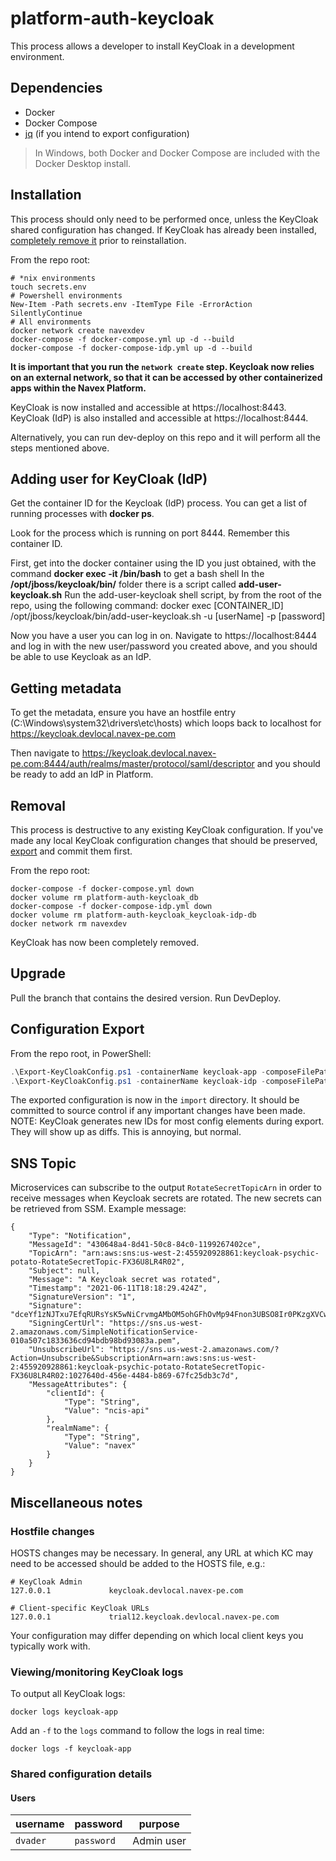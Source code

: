 # platform-auth-keycloak

This process allows a developer to install KeyCloak in a development environment.

## Dependencies

* Docker
* Docker Compose
* [jq](https://stedolan.github.io/jq/) (if you intend to export configuration)

> In Windows, both Docker and Docker Compose are included with the Docker Desktop install.

## Installation

This process should only need to be performed once, unless the KeyCloak shared configuration has changed. If KeyCloak has already been installed, [completely remove it](#removal) prior to reinstallation.

From the repo root:

```shell
# *nix environments
touch secrets.env
# Powershell environments
New-Item -Path secrets.env -ItemType File -ErrorAction SilentlyContinue
# All environments
docker network create navexdev
docker-compose -f docker-compose.yml up -d --build
docker-compose -f docker-compose-idp.yml up -d --build
```

**It is important that you run the `network create` step. Keycloak now relies on an external network, so that it can be accessed by other containerized apps within the Navex Platform.**

KeyCloak is now installed and accessible at https://localhost:8443.
KeyCloak (IdP) is also installed and accessible at https://localhost:8444.

Alternatively, you can run dev-deploy on this repo and it will perform all the steps mentioned above.

## Adding user for KeyCloak (IdP)

Get the container ID for the Keycloak (IdP) process.
You can get a list of running processes with **docker ps**.

Look for the process which is running on port 8444. Remember this container ID.

First, get into the docker container using the ID you just obtained, with the command **docker exec -it <container name> /bin/bash** to get a bash shell
In the **/opt/jboss/keycloak/bin/** folder there is a script called **add-user-keycloak.sh**
Run the add-user-keycloak shell script, by from the root of the repo, using the following command: docker exec [CONTAINER_ID] /opt/jboss/keycloak/bin/add-user-keycloak.sh -u [userName] -p [password]

Now you have a user you can log in on.
Navigate to https://localhost:8444 and log in with the new user/password you created above, and you should be able to use Keycloak as an IdP.

## Getting metadata
To get the metadata, ensure you have an hostfile entry (C:\Windows\system32\drivers\etc\hosts) which loops back to localhost for 
https://keycloak.devlocal.navex-pe.com

Then navigate to 
https://keycloak.devlocal.navex-pe.com:8444/auth/realms/master/protocol/saml/descriptor
and you should be ready to add an IdP in Platform.

## Removal

This process is destructive to any existing KeyCloak configuration. If you've made any local KeyCloak configuration changes that should be preserved, [export](#export-configuration) and commit them first.

From the repo root:

```shell
docker-compose -f docker-compose.yml down
docker volume rm platform-auth-keycloak_db
docker-compose -f docker-compose-idp.yml down
docker volume rm platform-auth-keycloak_keycloak-idp-db	
docker network rm navexdev
```

KeyCloak has now been completely removed.

## Upgrade

Pull the branch that contains the desired version. Run DevDeploy.

## Configuration Export

From the repo root, in PowerShell:

```powershell
.\Export-KeyCloakConfig.ps1 -containerName keycloak-app -composeFilePath .\docker-compose.yml
.\Export-KeyCloakConfig.ps1 -containerName keycloak-idp -composeFilePath .\docker-compose-idp.yml
```

The exported configuration is now in the `import` directory. It should be committed to source control if any important changes have been made. NOTE: KeyCloak generates new IDs for most config elements during export. They will show up as diffs. This is annoying, but normal.

## SNS Topic

Microservices can subscribe to the output ```RotateSecretTopicArn``` in order to receive messages when Keycloak secrets are rotated. The new secrets can be retrieved from SSM. Example message:
```
{
    "Type": "Notification",
    "MessageId": "430648a4-8d41-50c8-84c0-1199267402ce",
    "TopicArn": "arn:aws:sns:us-west-2:455920928861:keycloak-psychic-potato-RotateSecretTopic-FX36U8LR4R02",
    "Subject": null,
    "Message": "A Keycloak secret was rotated",
    "Timestamp": "2021-06-11T18:18:29.424Z",
    "SignatureVersion": "1",
    "Signature": "dceYf1zNJTxu7EfqRURsYsK5wNiCrvmgAMbOM5ohGFhOvMp94Fnon3UBSO8Ir0PKzgXVCwerHUh/v61pAVdLuEbdhrUnaAcoHsZr2L/kVzkrLdwwZw7aNTHmRedlp+Uz3MaZy7Dimkcdp/oyNTliQe0BNZrHWcVxiacujYErOOGFDMEaMb8wzQcSSd38w74XCaircN1dW4M3SdD5RaN56bkULgAHp35l7OXwoPdDN/aRYevkDFUOKIuvCdT46WHRkOBiHX/Kgd8b7RSyMF59V0qFPZe5qZPlU8zwmlDaOHBQpePn91nsC/n8O8GXbTJHJDgra7H+DFPSVr2JG0YP9g==",
    "SigningCertUrl": "https://sns.us-west-2.amazonaws.com/SimpleNotificationService-010a507c1833636cd94bdb98bd93083a.pem",
    "UnsubscribeUrl": "https://sns.us-west-2.amazonaws.com/?Action=Unsubscribe&SubscriptionArn=arn:aws:sns:us-west-2:455920928861:keycloak-psychic-potato-RotateSecretTopic-FX36U8LR4R02:1027640d-456e-4484-b869-67fc25db3c7d",
    "MessageAttributes": {
        "clientId": {
            "Type": "String",
            "Value": "ncis-api"
        },
        "realmName": {
            "Type": "String",
            "Value": "navex"
        }
    }
}
```

## Miscellaneous notes

### Hostfile changes

HOSTS changes may be necessary. In general, any URL at which KC may need to be accessed should be added to the HOSTS file, e.g.:

```text
# KeyCloak Admin
127.0.0.1             keycloak.devlocal.navex-pe.com

# Client-specific KeyCloak URLs
127.0.0.1             trial12.keycloak.devlocal.navex-pe.com
```

Your configuration may differ depending on which local client keys you typically work with.

### Viewing/monitoring KeyCloak logs

To output all KeyCloak logs:

```shell
docker logs keycloak-app
```

Add an `-f` to the `logs` command to follow the logs in real time:

```shell
docker logs -f keycloak-app
```

### Shared configuration details

#### Users

| username | password   | purpose    |
| -------- | ---------- | ---------- |
| `dvader` | `password` | Admin user |
